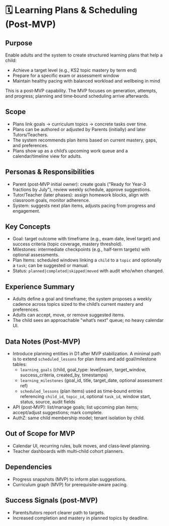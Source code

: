 # 🗓️ Learning Plans & Scheduling (Post‑MVP)

## Purpose

Enable adults and the system to create structured learning plans that help a child:

- Achieve a target level (e.g., KS2 topic mastery by term end)
- Prepare for a specific exam or assessment window
- Maintain healthy pacing with balanced workload and wellbeing in mind

This is a post‑MVP capability. The MVP focuses on generation, attempts, and progress; planning and time‑bound scheduling arrive afterwards.

## Scope

- Plans link goals → curriculum topics → concrete tasks over time.
- Plans can be authored or adjusted by Parents (initially) and later Tutors/Teachers.
- The system recommends plan items based on current mastery, gaps, and preferences.
- Plans show up as a child’s upcoming work queue and a calendar/timeline view for adults.

## Personas & Responsibilities

- Parent (post‑MVP initial owner): create goals ("Ready for Year‑3 fractions by July"), review weekly schedule, approve suggestions.
- Tutor/Teacher (later phases): assign homework blocks, align with classroom goals, monitor adherence.
- System: suggests next plan items, adjusts pacing from progress and engagement.

## Key Concepts

- Goal: target outcome with timeframe (e.g., exam date, level target) and success criteria (topic coverage, mastery threshold).
- Milestones: intermediate checkpoints (e.g., half‑term targets) with optional assessments.
- Plan Items: scheduled windows linking a `child` to a `topic` and optionally a `task`; can be suggested or manual.
- Status: `planned|completed|skipped|moved` with audit who/when changed.

## Experience Summary

- Adults define a goal and timeframe; the system proposes a weekly cadence across topics sized to the child’s current mastery and preferences.
- Adults can accept, move, or remove suggested items.
- The child sees an approachable "what’s next" queue; no heavy calendar UI.

## Data Notes (Post‑MVP)

- Introduce planning entities in D1 after MVP stabilization. A minimal path is to extend `scheduled_lessons` for plan items and add goal/milestone tables:
  - `learning_goals` (child, goal_type: level|exam, target_window, success_criteria, created_by, timestamps)
  - `learning_milestones` (goal_id, title, target_date, optional assessment ref)
  - `scheduled_lessons` (plan items) used as time‑bound entries referencing `child_id`, `topic_id`, optional `task_id`, window start, status, source, audit fields
- API (post‑MVP): list/manage goals; list upcoming plan items; accept/adjust suggestions; mark complete.
- AuthZ: same child membership model; tenant isolation by child.

## Out of Scope for MVP

- Calendar UI, recurring rules, bulk moves, and class‑level planning.
- Teacher dashboards with multi‑child cohort planners.

## Dependencies

- Progress snapshots (MVP) to inform plan suggestions.
- Curriculum graph (MVP) for prerequisite‑aware pacing.

## Success Signals (post‑MVP)

- Parents/tutors report clearer path to targets.
- Increased completion and mastery in planned topics by deadline.
